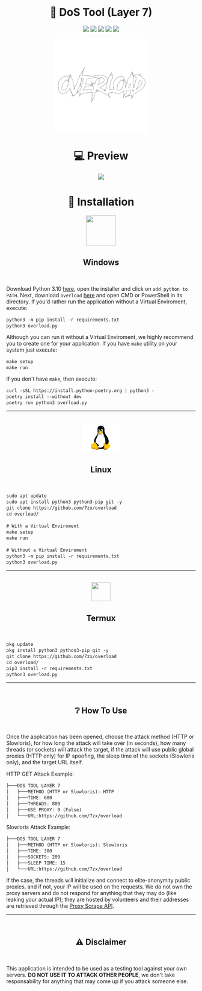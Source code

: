 <h1 align="center">📡 DoS Tool (Layer 7) </h1> 
<div align="center">
<img src="https://img.shields.io/badge/Made%20with-Python-1f425f.svg"> <img src="https://img.shields.io/github/license/7zx/overload"> <img src="https://img.shields.io/badge/code%20style-black-000000.svg"> <img src="https://img.shields.io/github/forks/7zx/overload?style=social"> <img src="https://img.shields.io/github/stars/7zx/overload?style=social">
</div>

<p align="center">
  <img src="https://raw.githubusercontent.com/7zx/overload/main/img/logo.png" width="250" height="250">
</p>

<div align="center">
  <h1>💻 Preview</h1>
</div>
<p align="center">
  <img src="https://raw.githubusercontent.com/7zx/overload/main/img/preview.gif">
</p>

<div align="center">
  <h1>🌙 Installation</h1>
  <img src="https://cdn.iconscout.com/icon/free/png-256/windows-221-1175066.png" width="80" height="80">
  <h2>Windows</h2><br>
</div>

Download Python 3.10 [here](https://www.python.org/downloads/), open the installer and click on `add python to PATH`. Next, download `overload` <a href="https://github.com/7zx/overload/archive/refs/heads/main.zip" target="blank">here</a> and open CMD or PowerShell in its directory. If you'd rather run the application without a Virtual Enviroment, execute:
  ```
  python3 -m pip install -r requirements.txt
  python3 overload.py
  ```

Although you can run it without a Virtual Enviroment, we highly recommend you to create one for your application. If you have `make` utility on your system just execute:
  ```
  make setup
  make run
  ```
If you don't have `make`, then execute:
  ```
  curl -sSL https://install.python-poetry.org | python3 -
  poetry install --without dev
  poetry run python3 overload.py
  ```

  ---
<div align="center">
  <br>
  <img src="https://raw.githubusercontent.com/7zx/overload/main/img/linux-icon-28166.png" width="100" height="80"><h2>Linux</h2><br>
</div>


```
sudo apt update
sudo apt install python3 python3-pip git -y
git clone https://github.com/7zx/overload
cd overload/

# With a Virtual Enviroment
make setup
make run

# Without a Virtual Enviroment
python3 -m pip install -r requirements.txt
python3 overload.py
```
---
<div align="center"> 
  <br>
  <img src="https://brandslogos.com/wp-content/uploads/images/large/terminal-logo.png" width="50" height="50">
  <h2>Termux</h2><br> 
</div>

```
pkg update
pkg install python3 python3-pip git -y
git clone https://github.com/7zx/overload
cd overload/
pip3 install -r requirements.txt
python3 overload.py
```
---
<br>

<div align="center">
  <h2> ❔ How To Use</h2><br>
</div>

Once the application has been opened, choose the attack method (HTTP or Slowloris), for how long the attack will take over (in seconds), how many threads (or sockets) will attack the target, if the attack will use public global proxies (HTTP only) for IP spoofing, the sleep time of the sockets (Slowloris only), and the target URL itself.
<br>

HTTP GET Attack Example:  

```
├───DOS TOOL LAYER 7
│   ├───METHOD (HTTP or Slowloris): HTTP
│   ├───TIME: 600
│   ├───THREADS: 800
│   ├───USE PROXY: 0 (False)
│   └───URL:https://github.com/7zx/overload
```

Slowloris Attack Example:  

```
├───DOS TOOL LAYER 7
│   ├───METHOD (HTTP or Slowloris): Slowloris
│   ├───TIME: 300
│   ├───SOCKETS: 200
│   ├───SLEEP TIME: 15
│   └───URL:https://github.com/7zx/overload
```

If the case, the threads will initialize and connect to elite-anonymity public proxies, and if not, your IP will be used on the requests. We do not own the proxy servers and do not respond for anything that they may do (like leaking your actual IP); they are hosted by volunteers and their addresses are retrieved through the [Proxy Scrape API](https://docs.proxyscrape.com/).

---
<br>

<div align="center">
  <h2>⚠ Disclaimer</h2><br>
</div>

This application is intended to be used as a testing tool against your own servers. **DO NOT USE IT TO ATTACK OTHER PEOPLE**, we don't take responsability for anything that may come up if you attack someone else.